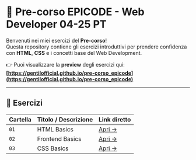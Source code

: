# 🌱 Pre-corso EPICODE - Web Developer 04-25 PT

Benvenuti nei miei esercizi del **Pre-corso**!  
Questa repository contiene gli esercizi introduttivi per prendere confidenza con **HTML**, **CSS** e i concetti base del Web Development.

👉 Puoi visualizzare la **preview** degli esercizi qui:  
**[https://gentilofficial.github.io/pre-corso_epicode](https://gentilofficial.github.io/pre-corso_epicode)**

---

## 📂 Esercizi

| Cartella | Titolo / Descrizione | Link diretto |
|-----------|---------------------|---------------|
| `01` | HTML Basics | [Apri →](https://gentilofficial.github.io/pre-corso_epicode/01/) |
| `02` | Frontend Basics | [Apri →](https://gentilofficial.github.io/pre-corso_epicode/02/) |
| `03` | CSS Basics | [Apri →](https://gentilofficial.github.io/pre-corso_epicode/03/) 
